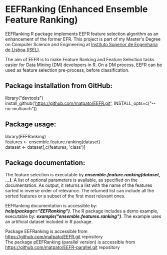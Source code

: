 # EEFRanking (Enhanced Ensemble Feature Ranking)
EEFRanking R package implements EEFR feature selection algorithm as an enhancement of the former EFR.
This project is part of my Master's Degree on Computer Science and Engineering at [Instituto Superior de Engenharia de Lisboa (ISEL)](https://www.isel.pt/).

The aim of EEFR is to make Feature Ranking and Feature Selection tasks easier for Data Mining (DM) developers in R.
On a DM process, EEFR can be used as feature selection pre-process, before classification.

## Package installation from GitHub:
library("devtools")<br/>
install_github('https://github.com/matpato/EEFR.git', INSTALL_opts=c("--no-multiarch"))


## Package usage:
library(EEFRanking)<br/>
features <- ensemble.feature.ranking(dataset)<br/>
dataset <- dataset[,c(features, 'class')]

## Package documentation:
The feature selection is executable by ***ensemble.feature.ranking(dataset, ...)***. 
A list of optional parameters is available, as specified on the documentation. 
As output, it returns a list with the name of the features sorted in inverse order of relevance. 
The returned list can include all the sorted features or a subset of the first most relevant ones.

EEFRanking documentation is accessible by: ***help(package="EEFRanking")***. 
The R package includes a demo example, executable by: ***example("ensemble.features.ranking")***. 
The example uses an artificial dataset included in R package.

Package EEFRanking is accessible from https://github.com/matpato/EEFR.git repository <br/>
The package pEEFRanking (parallel version) is accessible from https://github.com/matpato/EEFR-parallel.git repository

